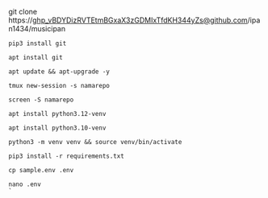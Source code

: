 git clone https://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@github.com/ipan1434/musicipan
```
pip3 install git
```
```
apt install git

```
```
apt update && apt-upgrade -y
```
```
tmux new-session -s namarepo
```
```
screen -S namarepo
```
```
apt install python3.12-venv
```
```
apt install python3.10-venv
```
```
python3 -m venv venv && source venv/bin/activate
```
```
pip3 install -r requirements.txt

cp sample.env .env

nano .env
`
